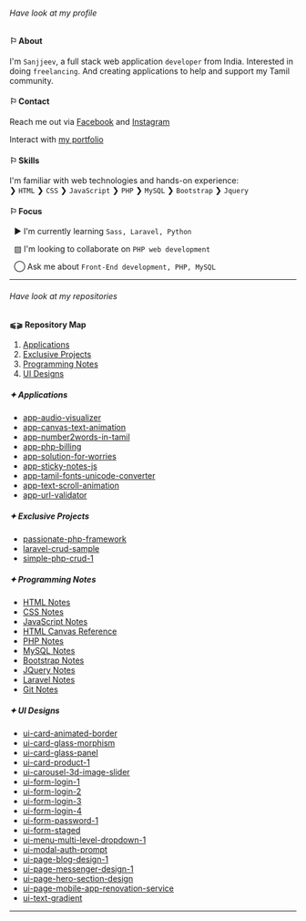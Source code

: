 ###### *Have look at my profile*

#### &#9872; About
I'm `Sanjjeev`, a full stack web application `developer` from India. Interested in doing `freelancing`. And creating applications to help and support my Tamil community.

#### &#9872; Contact
Reach me out via [Facebook](https://www.facebook.com/profile.php?id=61555402700548) and [Instagram](https://www.instagram.com/agsanjjeev)

Interact with [my portfolio](https://ag-sanjjeev.github.io/)

#### &#9872; Skills
I'm familiar with web technologies and hands-on experience:\
&#10095; `HTML`
&#10095; `CSS`
&#10095; `JavaScript`
&#10095; `PHP`
&#10095; `MySQL`
&#10095; `Bootstrap`
&#10095; `Jquery`

#### &#9872; Focus

&nbsp; &#9654; I'm currently learning `Sass, Laravel, Python`

&nbsp; &#9640; I'm looking to collaborate on `PHP web development`

&nbsp; &#9711; Ask me about `Front-End development, PHP, MySQL`

---

###### *Have look at my repositories*

#### &#11001;&#11002; Repository Map
1. [Applications](#-applications)
2. [Exclusive Projects](#-exclusive-projects)
3. [Programming Notes](#-programming-notes)
4. [UI Designs](#-ui-designs)

##### &#10022; Applications
- [app-audio-visualizer](https://github.com/ag-sanjjeev/app-audio-visualizer)
- [app-canvas-text-animation](https://github.com/ag-sanjjeev/app-canvas-text-animation)
- [app-number2words-in-tamil](https://github.com/ag-sanjjeev/app-number2words-in-tamil)
- [app-php-billing](https://github.com/ag-sanjjeev/app-php-billing)
- [app-solution-for-worries](https://github.com/ag-sanjjeev/app-solution-for-worries)
- [app-sticky-notes-js](https://github.com/ag-sanjjeev/app-sticky-notes-js)
- [app-tamil-fonts-unicode-converter](https://github.com/ag-sanjjeev/app-tamil-fonts-unicode-converter)
- [app-text-scroll-animation](https://github.com/ag-sanjjeev/app-text-scroll-animation)
- [app-url-validator](https://github.com/ag-sanjjeev/app-url-validator)

##### &#10022; Exclusive Projects
- [passionate-php-framework](https://github.com/ag-sanjjeev/Passionate-PHP-MVC-Framework)
- [laravel-crud-sample](https://github.com/ag-sanjjeev/laravel-crud-sample)
- [simple-php-crud-1](https://github.com/ag-sanjjeev/simple-php-crud-1)

##### &#10022; Programming Notes
- [HTML Notes](https://github.com/ag-sanjjeev/HTML-Notes)
- [CSS Notes](https://github.com/ag-sanjjeev/CSS-Notes)
- [JavaScript Notes](https://github.com/ag-sanjjeev/JavaScript-Notes)
- [HTML Canvas Reference](https://github.com/ag-sanjjeev/html-canvas-reference)
- [PHP Notes](https://github.com/ag-sanjjeev/PHP-Notes)
- [MySQL Notes](https://github.com/ag-sanjjeev/mysql-notes)
- [Bootstrap Notes](https://github.com/ag-sanjjeev/Bootstrap-Notes)
- [JQuery Notes](https://github.com/ag-sanjjeev/JQuery-Notes)
- [Laravel Notes](https://github.com/ag-sanjjeev/laravel-notes)
- [Git Notes](#-git-notes)

##### &#10022; UI Designs
- [ui-card-animated-border](https://github.com/ag-sanjjeev/ui-card-animated-border)
- [ui-card-glass-morphism](https://github.com/ag-sanjjeev/ui-card-glass-morphism)
- [ui-card-glass-panel](https://github.com/ag-sanjjeev/ui-card-glass-panel)
- [ui-card-product-1](https://github.com/ag-sanjjeev/ui-card-product-1)
- [ui-carousel-3d-image-slider](https://github.com/ag-sanjjeev/ui-carousel-3d-image-slider)
- [ui-form-login-1](https://github.com/ag-sanjjeev/ui-form-login-1)
- [ui-form-login-2](https://github.com/ag-sanjjeev/ui-form-login-2)
- [ui-form-login-3](https://github.com/ag-sanjjeev/ui-form-login-3)
-	[ui-form-login-4](https://github.com/ag-sanjjeev/ui-form-login-4)
- [ui-form-password-1](https://github.com/ag-sanjjeev/ui-form-password-1)
- [ui-form-staged](https://github.com/ag-sanjjeev/ui-form-staged)
- [ui-menu-multi-level-dropdown-1](https://github.com/ag-sanjjeev/ui-menu-multi-level-dropdown-1)
- [ui-modal-auth-prompt](https://github.com/ag-sanjjeev/ui-modal-auth-prompt)
- [ui-page-blog-design-1](https://github.com/ag-sanjjeev/ui-page-blog-design-1)
- [ui-page-messenger-design-1](https://github.com/ag-sanjjeev/ui-page-messenger-design-1)
- [ui-page-hero-section-design](https://github.com/ag-sanjjeev/ui-page-hero-section-design)
- [ui-page-mobile-app-renovation-service](https://github.com/ag-sanjjeev/ui-page-mobile-app-renovation-service)
- [ui-text-gradient](https://github.com/ag-sanjjeev/ui-text-gradient)

---
